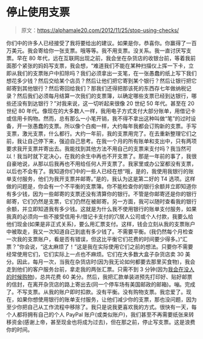 # 停止使用支票

> 原文：<https://alphamale20.com/2012/11/25/stop-using-checks/>

你们中的许多人已经接受了我将要给出的建议。如果是你，恭喜你。你赢得了一百万美元。我会寄给你一张支票。哦等等。我不用支票。没关系。我一直讨厌写支票。早在 80 年代，远在互联网出现之前，我会坐在杂货店的收银台前，等着我前面那个紧张的妈妈写支票，我会想，“难道我们不能在某种扫描仪上挥一下卡，立即从我们的支票账户中扣除吗？我们必须拿出一支笔，在一张愚蠢的纸上写下我们想花多少钱？然后交给某个店员？然后让他们把它寄到某个银行？然后让银行把它邮寄到其他银行？然后寄回给我们？那我们还得把那该死的东西存七年做纳税记录？然后我们必须每月结算一次我们的支票簿，以确定哪些支票已经到达银行，哪些还没有到达银行？”对我来说，这一切听起来很像 20 世纪 50 年代。甚至在 20 世纪 80 年代。像现在的大多数人一样，我用电子方式支付大部分账单，用借记卡或信用卡购物。然而，总有那么一小笔开销，我不得不拿出这种叫做“笔”的过时设备，开一张愚蠢的支票。所以像个白痴一样，大约每年我都会订购新的支票。手写支票，激光支票，什么都行。大约一年前，我的支票用完了。在去重新整理它们之前，我让自己停下来，强迫自己思考。在我一个月的所有账单和支出中，只有两项要求我开支票并寄出去。我能找到其他方法不用自己的支票来支付吗？我当然可以！我当时就下定决心，在我的余生中再也不开支票了。那是一年前的事了，我很自豪地说，从那以后我再也不用给任何人开支票了。我家里或办公室都没有支票，以后也不会有了。我知道你们中的一些人已经在想“哦，是的，我使用我银行的账单支付服务，他们为我开支票并邮寄。”是的，我认为这是第二好的 T4 选项。这样做的问题是，你会有一个不平衡的支票簿。你不能检查你的银行余额并立即知道你有多少钱，因为一些邮寄的支票还没有清算你的银行。不管是你邮寄还是你的银行邮寄，它们仍然是支票，它们仍然在被邮寄。另一方面，我可以随时查看我的银行余额，并立即知道我有多少钱。这就是为什么我不使用银行的账单支付服务，如果我真的必须向一些不接受信用卡/借记卡支付的穴居人公司或个人付款，我要么给他们现金(如果是非正式关系)，要么用汇票支付。这样，钱会立刻从我的支票账户中被取走，我又一次知道自己到底有多少钱了。不需要平衡。(我仍然每个月检查一次我的支票账户，看是否有错误，但这比平衡它们花费的时间要少得多。)“汇票？”你会说，“这太麻烦了！”这是我在实际使用它们之前的想法。只要你不需要经常使用它们，它们实际上一点也不麻烦。它们在大多数大盒子杂货店卖 30 美分。因此，每月一次，当我在杂货店时(因为我无论如何都要去那里买食物)，我会走到他们的客户服务台前，拿走我的两张汇票。只需不到 3 分钟(因为[我会在没人的时候购物](http://www.sublimeyourtime.com/2011/09/18/avoid-the-crowds-2/ "Avoid The Crowds"))，总共花费 60 美分。然后，我把汇款单装进预先打印好、贴好邮票的信封，在离开杂货店的路上寄出去(同一个停车场有美国邮政的邮箱)。嘣。完成了。不写支票。从我的账户即时扣款。没有平衡。没有购物支票。我恋爱了。现在，如果你想使用银行的账单支付服务，让他们减少你的支票，那也没问题，因为至少你把自己从工作流程中移除了。我只是说我更喜欢我的方式。很快有一天，每个人都将拥有自己的个人 PayPal 账户(或类似账户)，我们甚至不再需要纸张来转移资金(感谢上帝，甚至现金也将成为过去)，但在那之前，停止写支票。这是浪费你的时间。